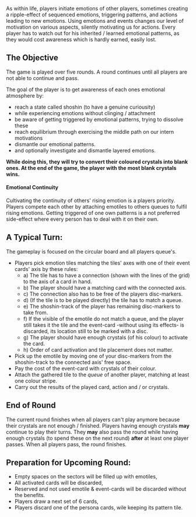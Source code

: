 As within life, players initiate emotions of other players, sometimes creating a ripple-effect of sequenced emotions, triggering patterns, and actions leading to new emotions. Using emotions and events changes our level of motivation on various aspects, silently motivating us for actions. Every player has to watch out for his inherited / learned emotional patterns, as they would cost awareness which is hardly earned, easily lost. 
## The Objective

The game is played over five rounds. A round continues until all players are not able to continue and pass. 

The goal of the player is to get awareness of each ones emotional atmosphere by: 
- reach a state called shoshin (to have a genuine curiousity)
- while experiencing emotions without clinging / attachment
- be aware of getting triggered by emotional patterns, trying to dissolve these
- reach equilibrium through exercising the middle path on our intern motivations
- dismantle our emotional patterns.
- and optionally investigate and dismantle layered emotions.

**While doing this, they will try to convert their coloured crystals into blank ones. At the end of the game, the player with the most blank crystals wins.**
#### Emotional Continuity

Cultivating the continuity of others' rising emotion is a players priority. Players compete each other by attaching emotiles to others queues to fulfil rising emotions. Getting triggered of one own patterns is a not preferred side-effect where every person has to deal with it on their own.
## A Typical Turn:

The gameplay is focused on the circular board and all players queue's.
- Players pick emotion tiles matching the tiles' axes with one of their event cards' axis by these rules:
	- a) The tile has to have a connection (shown with the lines of the grid) to the axis of a card in hand. 
	- b) The player should have a matching card with the connected axis.
	- c) The connection also has to be free of the players disc-markers.
	- d) (If the tile is to be played directly) the tile has to match a queue.
	- e) The shoshin-track of the player has remaining disc-markers to take from.
	- f) If the visible of the emotile do not match a queue, and the player still takes it the tile and the event-card -without using its effects- is discarded, its location still to be marked with a disc.
	- g) The player should have enough crystals (of his colour) to activate the card.
	- h) Order of card activation and tile placement does not matter.
- Pick up the emotile by moving one of your disc-markers from the shoshin-track to the connected axis' free space.
- Pay the cost of the event-card with crystals of their colour.
- Attach the gathered tile to the *queue* of another player, matching at least one colour stripe.
- Carry out the results of the played card, action and / or crystals. 
## End of Round

The current round finishes when all players can't play anymore because their crystals are not enough / finished. Players having enough crystals **may** continue to play their turns. They **may** also pass the round while having enough crystals (to spend these on the next round) **after** at least one player passes. When all players pass, the round finishes. 
## Preparation for Upcoming Round:

- Empty spaces on the sectors will be filled up with emotiles,
- All activated cards will be discarded,
- Reserved and not used emotile & event-cards will be discarded without the benefits.
- Players draw a next set of 6 cards,
- Players discard one of the persona cards, wile keeping its pattern tile.